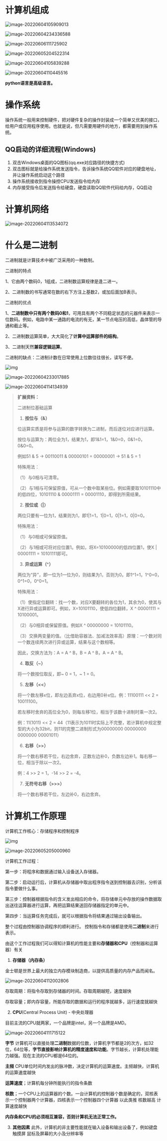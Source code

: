 # 计算机组成

![image-20220604105909013](01-03-计算机工作原理.assets/image-20220604105909013.png)

![image-20220604234336588](01-03-计算机工作原理.assets/image-20220604234336588.png)

![image-20220606111725902](01-03-计算机工作原理.assets/image-20220606111725902.png)

![image-20220605204522314](01-03-计算机工作原理.assets/image-20220605204522314.png)

![image-20220604105839288](01-03-计算机工作原理.assets/image-20220604105839288.png)

![image-20220604110445516](01-03-计算机工作原理.assets/image-20220604110445516.png)

**python语言是高级语言。**

# 操作系统

操作系统一般用来控制硬件，把对硬件复杂的操作封装成一个简单又优美的接口，给用户或应用程序使用。也就是说，但凡需要用硬件的地方，都需要用到操作系统。

## QQ启动的详细流程(Windows)

1. 双击Windows桌面的QQ图标(qq.exe对应路径的快捷方式)
2. 双击图标就是给操作系统发送指令，告诉操作系统QQ软件对应的硬盘地址，并让操作系统启动这个路径
3. 操作系统接收到指令操控CPU发送指令给内存
4. 内存接受指令后发送指令给硬盘，硬盘读取QQ软件代码给内存，QQ启动

# 计算机网络

![image-20220604113534072](01-03-计算机工作原理.assets/image-20220604113534072.png)

# 什么是二进制

二进制就是计算技术中被广泛采用的一种数制。

二进制的特点

1、它由两个数码0，1组成，二进制数运算规律是逢二进一。

2、二进制数的书写通常在数的右下方注上基数2，或加后面加B表示。

二进制的优点

1、**二进制数中只有两个数码0和1**，可用具有两个不同稳定状态的元器件来表示一位数码。例如，电路中某一通路的电流的有无，某一节点电压的高低，晶体管的导通和截止等。

2、二进制数运算简单，大大简化了**计算中运算部件的结构**。

3、二进制天然**兼容逻辑运算**。

二进制的缺点：二进制计数在日常使用上位数往往很长，读写不便。

![img](01-03-计算机工作原理.assets/f7246b600c33874442918ed45c0fd9f9d62aa0c6.jpeg)

![image-20220604233017885](01-03-计算机工作原理.assets/image-20220604233017885.png)

![image-20220604114134939](01-03-计算机工作原理.assets/image-20220604114134939.png)






> **扩展资料：**
>
> 二进制位基础运算
>
> 1. **按位与（&）**
>
> 位运算实质是将参与运算的数字转换为二进制，而后逐位对应进行运算。
>
> 按位与运算为：两位全为1，结果为1，即1&1=1，1&0=0，0&1=0，0&0=0。
>
> 例如51 & 5 -> 00110011 & 00000101 = 00000001 -> 51 & 5 = 1
>
> 特殊用法：
>
> （1）与0相与可清零。
>
> （2）与1相与可保留原值，可从一个数中取某些位。例如需要取10101110中的低四位，10101110 & 00001111 = 00001110，即得到所需结果。
>
> 2. **按位或（|）**
>
> 两位只要有一位为1，结果则为1，即1|1=1，1|0=1，0|1=1，0|0=0。
>
> 特殊用法：
>
> （1）与0相或可保留原值。
>
> （2）与1相或可将对应位置1。例如，将X=10100000的低四位置1，使X | 00001111 = 10101111即可。
>
> 3. **异或运算（^）**
>
> 两位为“异”，即一位为1一位为0，则结果为1，否则为0。即1^1=1，1^0=0，0^1=0，0^0=1。
>
> 特殊用法：
>
> （1）使指定位翻转：找一个数，对应X要翻转的各位为1，其余为0，使其与X进行异或运算即可。例如，X=10101110，使低四位翻转，X ^ 00001111 = 10100001。
>
> （2）与0相异或保留原值。例如X ^ 00000000 = 10101110。
>
> （3）交换两变量的值。（比借助容器法、加减法效率高）原理：一个数对同一个数连续两次进行异或运算，结果与这个数相等。
>
> 因此，交换方法为：A = A ^ B，B = A ^ B，A = A ^ B。
>
> 4. **取反（~）**
>
> 将一个数按位取反，即~ 0 = 1，~ 1 = 0。
>
> 5. **左移（<<）**
>
> 将一个数左移x位，即左边丢弃x位，右边用0补x位。例：11100111 << 2 = 10011100。
>
> 若左移时舍弃的高位全为0，则每左移1位，相当于该数十进制时乘一次2。
>
> 例：11(1011) << 2 = 44（11表示为1011时实际上不完整，若计算机中规定整型的大小为32bit，则11的完整二进制形式为00000000 00000000 0000000 00001011）
>
> 6. **右移（>>）**
>
> 将一个数右移若干位，右边舍弃，正数左边补0，负数左边补1。每右移一位，相当于除以一次2。
>
> 例：4 >> 2 = 1，-14 >> 2 = -4。
>
> 7. **无符号右移（>>>）**
>
> 将一个数右移若干位，左边补0，右边舍弃。

# 计算机工作原理

计算机工作核心：存储程序和控制程序

![img](01-03-计算机工作原理.assets/v2-603ecc95536ae8236c6f0dfbec1803b4_1440w.jpg)

![image-20220605205000960](01-03-计算机工作原理.assets/image-20220605205000960.png)

计算机工作过程：

第一步：将程序和数据通过输入设备送入存储器。 

第二步：启动运行后，计算机从存储器中取出程序指令送到控制器去识别，分析该指令要做什么事。 

第三步：控制器根据指令的含义发出相应的命令，将存储单元中存放的操作数据取出送往运算器进行运算，再把运算结果送回存储器指定的单元中。

第四步：当运算任务完成后，就可以根据指令将结果通过输出设备输出。



整个过程由控制器协调程序的顺利进行。 控制指令和存储都是使用**二进制**来进行表示。



由这个工作过程我们可以得知计算机的性能主要和**存储器和CPU**（控制器和运算器）有关

1. **存储器（内存条）**

金士顿是世界上最大的独立内存模块制造商，以提供高质量的内存产品而闻名。  

![image-20220604112002806](01-03-计算机工作原理.assets/image-20220604112002806.png)

存取周期：将指令存取到存储器的时间。存取周期越短，速度越快

存取容量；即内存容量，所能存取的数据和运行的程序就越多，运行速度就越快

2.  **CPU**(Central Process Unit) - 中央处理器

目前主流的CPU就两家，一个品牌是intel，另一个品牌是AMD。

![image-20220604111715122](01-03-计算机工作原理.assets/image-20220604111715122.png)

**字节** 计算机可以直接处理**二进制**数据的位数，计算机字节都是2的次方，如32位，64位等，**字节直接影响计算机的精度速度和功能**。字节越长，计算机处理能力越强。现在主流的CPU都是64位的。

**主频** CPU单位时间内发出的脉冲数，决定计算机的运算速度。主频越快，计算机的运算速度越快

**运算速度**；计算机每分钟所能执行的指令条数

**核数**；一个CPU上的运算器的个数。一台计算机的控制器个数是确定的，双核表示一个控制器两个计算器，四核表示一个控制器四个计算器 以此类推 核数越高 计算速度越快



**内存条和CPU的必须相互兼容，否则计算机无法正常工作。**

3. **其他因素** 此外，计算机的非主要性能就在输入设备和输出设备了，例如键盘 触摸屏 鼠标及屏幕的大小及分辨率等